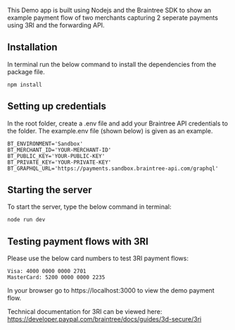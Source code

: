 This Demo app is built using Nodejs and the Braintree SDK to show an example payment flow of two merchants capturing 2 seperate payments using 3RI and the forwarding API.

## Installation
In terminal run the below command to install the dependencies from the package file.
```
npm install
```

## Setting up credentials
In the root folder, create a .env file and add your Braintree API credentials to the folder. The example.env file (shown below) is given as an example.
```
BT_ENVIRONMENT='Sandbox'
BT_MERCHANT_ID='YOUR-MERCHANT-ID'
BT_PUBLIC_KEY='YOUR-PUBLIC-KEY'
BT_PRIVATE_KEY='YOUR-PRIVATE-KEY'
BT_GRAPHQL_URL='https://payments.sandbox.braintree-api.com/graphql'
```

## Starting the server
To start the server, type the below command in terminal:
```
node run dev
```
## Testing payment flows with 3RI
Please use the below card numbers to test 3RI payment flows:
```
Visa: 4000 0000 0000 2701
MasterCard: 5200 0000 0000 2235
```

In your browser go to https://localhost:3000 to view the demo payment flow.

Technical documentation for 3RI can be viewed here:
https://developer.paypal.com/braintree/docs/guides/3d-secure/3ri
